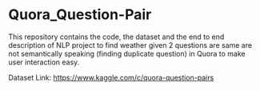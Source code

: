 # Quora_Question-Pair
This repository contains the code, the dataset and the end to end description of NLP project to find weather given 2 questions are same are not semantically speaking (finding duplicate question) in Quora to make user interaction easy.

Dataset Link: https://www.kaggle.com/c/quora-question-pairs
